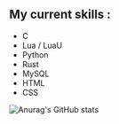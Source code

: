 ## My current skills :

- C
- Lua / LuaU
- Python
- Rust
- MySQL
- HTML
- CSS

![Anurag's GitHub stats](https://github-readme-stats.vercel.app/api?username=lorisdxb&show_icons=true&theme=tokyonight)
